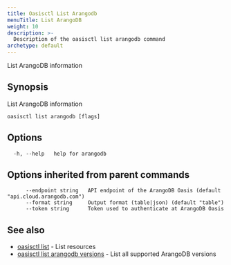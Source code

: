 ```yaml
---
title: Oasisctl List Arangodb
menuTitle: List ArangoDB
weight: 10
description: >-
  Description of the oasisctl list arangodb command
archetype: default
---
```

List ArangoDB information

## Synopsis

List ArangoDB information

```
oasisctl list arangodb [flags]
```

## Options

```
  -h, --help   help for arangodb
```

## Options inherited from parent commands

```
      --endpoint string   API endpoint of the ArangoDB Oasis (default "api.cloud.arangodb.com")
      --format string     Output format (table|json) (default "table")
      --token string      Token used to authenticate at ArangoDB Oasis
```

## See also

* [oasisctl list](_index.md)	 - List resources
* [oasisctl list arangodb versions](list-arangodb-versions.md)	 - List all supported ArangoDB versions

